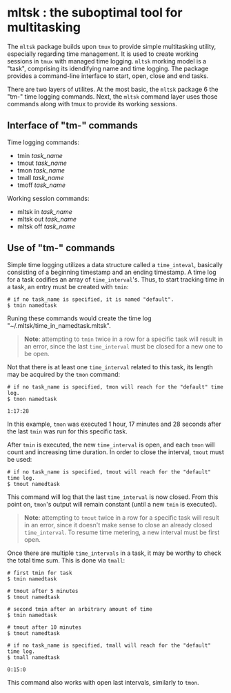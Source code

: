 # mltsk : the suboptimal tool for multitasking
The `mltsk` package builds upon `tmux` to provide simple multitasking utility, especially regarding time management. It is used to create working sessions in `tmux` with managed time logging. `mltsk` morking model is a "task", comprising its idendifying name and time logging. The package provides a command-line interface to start, open, close and end tasks.

There are two layers of utilites. At the most basic, the `mltsk` package 6 the "tm-" time logging commands. Next, the `mltsk` command layer uses those commands along with tmux to provide its working sessions.

## Interface of "tm-" commands
Time logging commands:
- tmin *task_name*
- tmout *task_name*
- tmon *task_name*
- tmall *task_name*
- tmoff *task_name*

Working session commands:
- mltsk in *task_name*
- mltsk out *task_name*
- mltsk off *task_name*

## Use of "tm-" commands
Simple time logging utilizes a data structure called a `time_inteval`, basically consisting of a beginning timestamp and an ending timestamp. A time log for a task codifies an array of `time_interval`'s.
Thus, to start tracking time in a task, an entry must be created with `tmin`:

```
# if no task_name is specified, it is named "default".
$ tmin namedtask
```
Runing these commands would create the time log "~/.mltsk/time\_in\_namedtask.mltsk". 

> **Note**: attempting to `tmin` twice in a row for a specific task will result in an error, since the last `time_interval` must be closed for a new one to be open.

Not that there is at least one `time_interval` related to this task, its length may be acquired by the `tmon` command:

```
# if no task_name is specified, tmon will reach for the "default" time log.
$ tmon namedtask

1:17:28
```
In this example, `tmon` was executed 1 hour, 17 minutes and 28 seconds after the last `tmin` was run for this specific task. 

After `tmin` is executed, the new `time_interval` is open, and each `tmon` will count and increasing time duration. In order to close the interval, `tmout` must be used:

```
# if no task_name is specified, tmout will reach for the "default" time log.
$ tmout namedtask
```
This command will log that the last `time_interval` is now closed. From this point on, `tmon`'s output will remain constant (until a new `tmin` is executed).

> **Note**: attempting to `tmout` twice in a row for a specific task will result in an error, since it doesn't make sense to close an already closed `time_interval`. To resume time metering, a new interval must be first open.

Once there are multiple `time_intervals` in a task, it may be worthy to check the total time sum. This is done via `tmall`:

```
# first tmin for task
$ tmin namedtask

# tmout after 5 minutes
$ tmout namedtask

# second tmin after an arbitrary amount of time
$ tmin namedtask

# tmout after 10 minutes
$ tmout namedtask

# if no task_name is specified, tmall will reach for the "default" time log.
$ tmall namedtask

0:15:0
```
This command also works with open last intervals, similarly to `tmon`.
